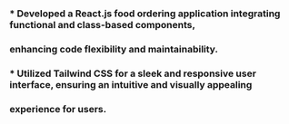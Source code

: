 ### * Developed a React.js food ordering application integrating functional and class-based components,
### enhancing code flexibility and maintainability.
### * Utilized Tailwind CSS for a sleek and responsive user interface, ensuring an intuitive and visually appealing
### experience for users.
